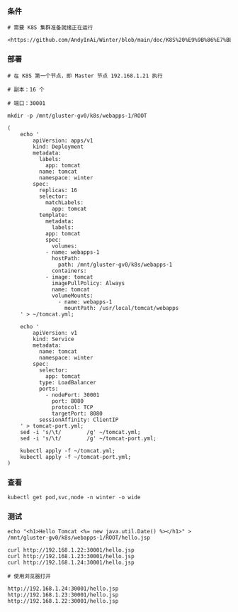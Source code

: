 
### 条件

	# 需要 K8S 集群准备就绪正在运行

	<https://github.com/AndyInAi/Winter/blob/main/doc/K8S%20%E9%9B%86%E7%BE%A4%E5%AE%89%E8%A3%85%E9%85%8D%E7%BD%AE.md>


### 部署

	# 在 K8S 第一个节点，即 Master 节点 192.168.1.21 执行

	# 副本：16 个

	# 端口：30001
	
	mkdir -p /mnt/gluster-gv0/k8s/webapps-1/ROOT

	(
		echo '
			apiVersion: apps/v1
			kind: Deployment
			metadata:
			  labels:
			    app: tomcat
			  name: tomcat
			  namespace: winter
			spec:
			  replicas: 16
			  selector:
			    matchLabels:
			      app: tomcat
			  template:
			    metadata:
			      labels:
				app: tomcat
			    spec:
			      volumes:
				- name: webapps-1
				  hostPath:
				    path: /mnt/gluster-gv0/k8s/webapps-1
			      containers:
				- image: tomcat
				  imagePullPolicy: Always
				  name: tomcat
				  volumeMounts:
				    - name: webapps-1
				      mountPath: /usr/local/tomcat/webapps
		' > ~/tomcat.yml;

		echo '
			apiVersion: v1
			kind: Service
			metadata:
			  name: tomcat
			  namespace: winter
			spec:
			  selector:
			    app: tomcat
			  type: LoadBalancer
			  ports:
			    - nodePort: 30001
			      port: 8080
			      protocol: TCP
			      targetPort: 8080
			  sessionAffinity: ClientIP
		' > tomcat-port.yml;
		sed -i 's/\t/        /g' ~/tomcat.yml;
		sed -i 's/\t/        /g' ~/tomcat-port.yml;
		
		kubectl apply -f ~/tomcat.yml;
		kubectl apply -f ~/tomcat-port.yml;
	)


### 查看

	kubectl get pod,svc,node -n winter -o wide


### 测试
	
	echo "<h1>Hello Tomcat <%= new java.util.Date() %></h1>" > /mnt/gluster-gv0/k8s/webapps-1/ROOT/hello.jsp

	curl http://192.168.1.22:30001/hello.jsp
	curl http://192.168.1.23:30001/hello.jsp
	curl http://192.168.1.24:30001/hello.jsp

	# 使用浏览器打开

	http://192.168.1.24:30001/hello.jsp
	http://192.168.1.23:30001/hello.jsp
	http://192.168.1.22:30001/hello.jsp

